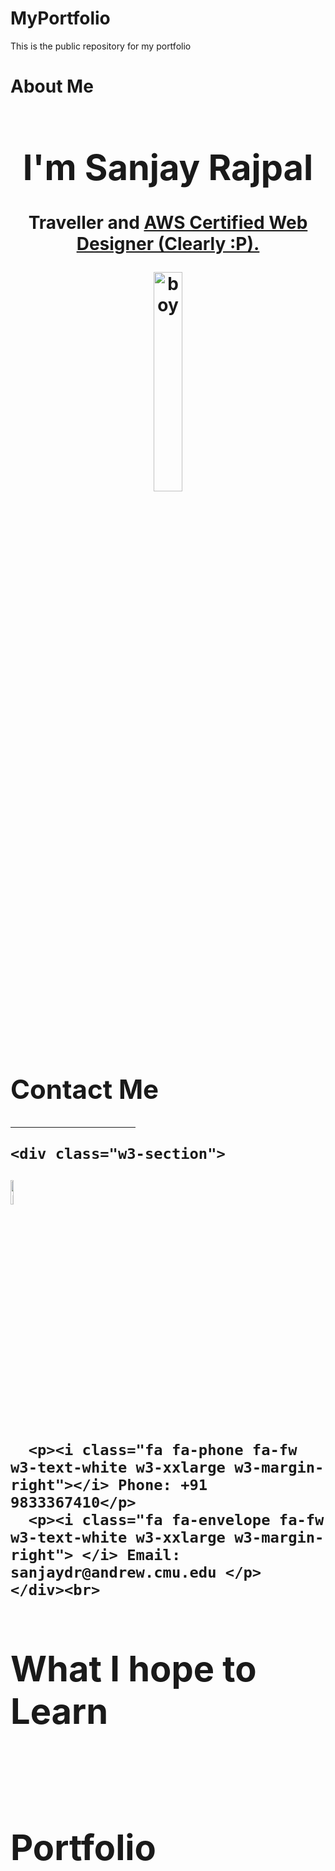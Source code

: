 # MyPortfolio
This is the public repository for my portfolio
<H1> About Me <H1>

<meta charset="UTF-8">
<meta name="viewport" content="width=device-width, initial-scale=1">
<link rel="stylesheet" href="https://www.w3schools.com/w3css/4/w3.css">
<link rel="stylesheet" href="https://fonts.googleapis.com/css?family=Montserrat">
<link rel="stylesheet" href="https://cdnjs.cloudflare.com/ajax/libs/font-awesome/4.7.0/css/font-awesome.min.css">

<body class="w3-black">

<!-- Page Content -->
<div class="w3-padding-large" id="main">
  <!-- Header/Home -->
  <header class="w3-container w3-padding-32 w3-center w3-black" id="home">
    <h1 class="w3-jumbo"><span class="w3-hide-small">I'm</span> Sanjay Rajpal</h1>
    <p>Traveller and <a href="#me" class="w3-hover-text-green" title="Click if you dont trust me">AWS Certified Web Designer (Clearly :P).</a></p>
    <img src="Sanjay.jpg" alt="boy" class="w3-image" width="30%" height="30%">
  </header>
   

  <!-- Contact Section -->
  <div class="w3-padding-64 w3-content w3-text-grey" id="me">
    <h2 class="w3-text-light-grey">Contact Me</h2>
    <hr style="width:200px" class="w3-opacity">

    <div class="w3-section">
<img src="1.png" width="10%" height="10%" alt="Italian Trulli">

   
      <p><i class="fa fa-phone fa-fw w3-text-white w3-xxlarge w3-margin-right"></i> Phone: +91 9833367410</p>
      <p><i class="fa fa-envelope fa-fw w3-text-white w3-xxlarge w3-margin-right"> </i> Email: sanjaydr@andrew.cmu.edu </p>
    </div><br>
    

 

<H1> What I hope to Learn </H1>
<br>
<h1> Portfolio </h1>
